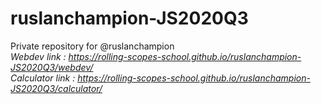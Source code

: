 # ruslanchampion-JS2020Q3
Private repository for @ruslanchampion  
*Webdev link : https://rolling-scopes-school.github.io/ruslanchampion-JS2020Q3/webdev/*  
*Calculator link : https://rolling-scopes-school.github.io/ruslanchampion-JS2020Q3/calculator/*
